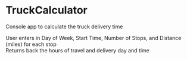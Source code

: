 # TruckCalculator
Console app to calculate the truck delivery time

User enters in Day of Week, Start Time, Number of Stops, and Distance (miles) for each stop  
Returns back the hours of travel and delivery day and time  

